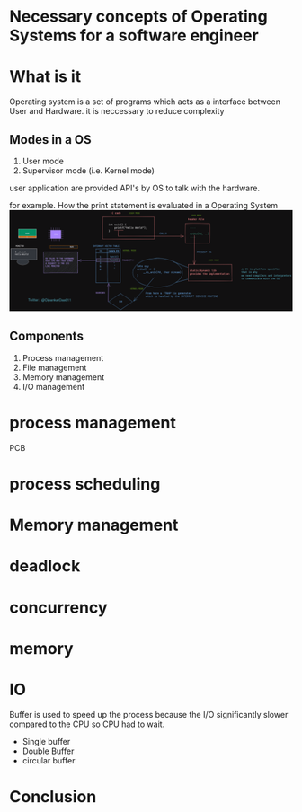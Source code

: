 # Necessary concepts of Operating Systems for a software engineer

# What is it
Operating system is a set of programs which acts as a interface between User and Hardware. it is neccessary to reduce complexity

## Modes in a OS
1. User mode
2. Supervisor mode (i.e. Kernel mode)

user application are provided API's by OS to talk with the hardware.

for example.
How the print statement is evaluated in a Operating System
![](./01.png)

## Components
1. Process management
1. File management
1. Memory management
1. I/O management



# process management
PCB

# process scheduling

# Memory management

# deadlock

# concurrency

# memory

# IO
Buffer is used to speed up the process because the I/O significantly slower compared to the CPU so CPU had to wait.
* Single buffer
* Double Buffer
* circular buffer

# Conclusion